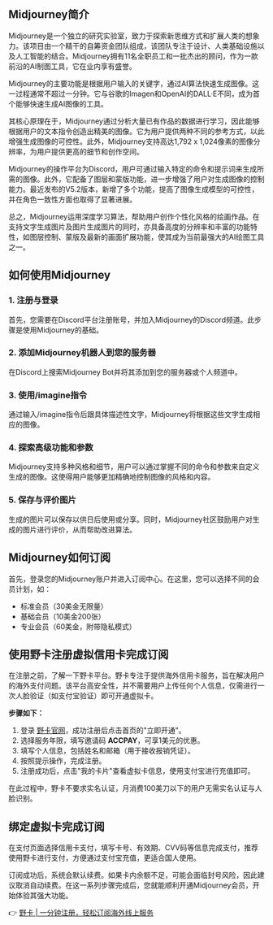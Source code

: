 ## Midjourney简介

Midjourney是一个独立的研究实验室，致力于探索新思维方式和扩展人类的想象力。该项目由一个精干的自筹资金团队组成，该团队专注于设计、人类基础设施以及人工智能的结合。Midjourney拥有11名全职员工和一批杰出的顾问，作为一款前沿的AI制图工具，它在业内享有盛誉。

Midjourney的主要功能是根据用户输入的关键字，通过AI算法快速生成图像。这一过程通常不超过一分钟。它与谷歌的Imagen和OpenAI的DALL·E不同，成为首个能够快速生成AI图像的工具。

其核心原理在于，Midjourney通过分析大量已有作品的数据进行学习，因此能够根据用户的文本指令创造出精美的图像。它为用户提供两种不同的参考方式，以此增强生成图像的可控性。此外，Midjourney支持高达1,792 x 1,024像素的图像分辨率，为用户提供更高的细节和创作空间。

Midjourney的操作平台为Discord，用户可通过输入特定的命令和提示词来生成所需的图像。此外，它配备了图层和蒙版功能，进一步增强了用户对生成图像的控制能力。最近发布的V5.2版本，新增了多个功能，提高了图像生成模型的可控性，并在角色一致性方面也取得了显著进展。

总之，Midjourney运用深度学习算法，帮助用户创作个性化风格的绘画作品。在支持文字生成图片及图片生成图片的同时，亦具备高度的分辨率和丰富的功能特性，如图层控制、蒙版及最新的画面扩展功能，使其成为当前最强大的AI绘图工具之一。

## 如何使用Midjourney

### 1. 注册与登录

首先，您需要在Discord平台注册账号，并加入Midjourney的Discord频道。此步骤是使用Midjourney的基础。

### 2. 添加Midjourney机器人到您的服务器

在Discord上搜索Midjourney Bot并将其添加到您的服务器或个人频道中。

### 3. 使用/imagine指令

通过输入/imagine指令后跟具体描述性文字，Midjourney将根据这些文字生成相应的图像。

### 4. 探索高级功能和参数

Midjourney支持多种风格和细节，用户可以通过掌握不同的命令和参数来自定义生成的图像。这使得用户能够更加精确地控制图像的风格和内容。

### 5. 保存与评价图片

生成的图片可以保存以供日后使用或分享。同时，Midjourney社区鼓励用户对生成的图片进行评价，从而帮助改进算法。

## Midjourney如何订阅

首先，登录您的Midjourney账户并进入订阅中心。在这里，您可以选择不同的会员计划，如：

- 标准会员（30美金无限量）
- 基础会员（10美金200张）
- 专业会员（60美金，附带隐私模式）

## 使用野卡注册虚拟信用卡完成订阅

在注册之前，了解一下野卡平台。野卡专注于提供海外信用卡服务，旨在解决用户的海外支付问题。该平台高安全性，并不需要用户上传任何个人信息，仅需进行一次人脸验证（如支付宝验证）即可开通虚拟卡。

**步骤如下：**

1. 登录 [野卡官网](https://bit.ly/bewildcard)，成功注册后点击首页的"立即开通"。
2. 选择服务年限，填写邀请码 **ACCPAY**，可享1美元的优惠。
3. 填写个人信息，包括姓名和邮箱（用于接收报销凭证）。
4. 按照提示操作，完成注册。
5. 注册成功后，点击"我的卡片"查看虚拟卡信息，使用支付宝进行充值即可。

在此过程中，野卡不要求实名认证，月消费100美刀以下的用户无需实名认证与人脸识别。

## 绑定虚拟卡完成订阅

在支付页面选择信用卡支付，填写卡号、有效期、CVV码等信息完成支付，推荐使用野卡进行支付，方便通过支付宝充值，更适合国人使用。

订阅成功后，系统会默认续费。如果卡内余额不足，可能会面临封号风险，因此建议取消自动续费。在这一系列步骤完成后，您就能顺利开通Midjourney会员，开始体验其强大功能。

👉 [野卡 | 一分钟注册，轻松订阅海外线上服务](https://bit.ly/bewildcard)